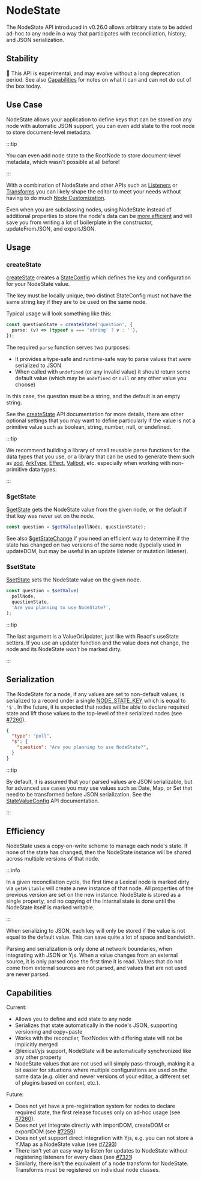 # NodeState

The NodeState API introduced in v0.26.0 allows arbitrary state to be added
ad-hoc to any node in a way that participates with reconciliation, history,
and JSON serialization.

## Stability

🧪 This API is experimental, and may evolve without a long deprecation
period. See also [Capabilities](#capabilities) for notes on what it
can and can not do out of the box today.

## Use Case

NodeState allows your application to define keys that can be stored on
any node with automatic JSON support, you can even add state to the root
node to store document-level metadata.

:::tip

You can even add node state to the RootNode to store document-level metadata,
which wasn't possible at all before!

:::

With a combination of NodeState and other APIs such as
[Listeners](https://lexical.dev/docs/concepts/listeners) or
[Transforms](https://lexical.dev/docs/concepts/transforms) you can
likely shape the editor to meet your needs without having to do much
[Node Customization](https://lexical.dev/docs/concepts/node-replacement).

Even when you are subclassing nodes, using NodeState instead of additional
properties to store the node's data can be [more efficient](#efficiency)
and will save you from writing a lot of boilerplate in the constructor,
updateFromJSON, and exportJSON.

## Usage

### createState

[createState](https://lexical.dev/docs/api/modules/lexical#createstate)
creates a
[StateConfig](https://lexical.dev/docs/api/classes/lexical.StateConfig)
which defines the key and configuration for your NodeState value.

The key must be locally unique, two distinct StateConfig must not have the
same string key if they are to be used on the same node.

Typical usage will look something like this:

```ts
const questionState = createState('question', {
  parse: (v) => (typeof v === 'string' ? v : ''),
});
```

The required `parse` function serves two purposes:
- It provides a type-safe and runtime-safe way to parse values that were
  serialized to JSON
- When called with `undefined` (or any invalid value) it should return some
  default value (which may be `undefined` or `null` or any other value you
  choose)

In this case, the question must be a string, and the default is an
empty string.

See the
[createState](https://lexical.dev/docs/api/modules/lexical#createstate)
API documentation for more details, there are other optional settings
that you may want to define particularly if the value is not a primitive
value such as boolean, string, number, null, or undefined.

:::tip

We recommend building a library of small reusable parse functions for the data
types that you use, or a library that can be used to generate them such as
[zod](https://zod.dev/),
[ArkType](https://arktype.io/),
[Effect](https://effect.website/),
[Valibot](https://valibot.dev/),
etc. especially when working with non-primitive data types.

:::

### $getState

[$getState](https://lexical.dev/docs/api/modules/lexical#getstate) gets the
NodeState value from the given node, or the default if that key was never
set on the node.

```ts
const question = $getValue(pollNode, questionState);
```

See also
[$getStateChange](https://lexical.dev/docs/api/modules/lexical#getstatechange)
if you need an efficient way to determine if the state has changed on two
versions of the same node (typcially used in updateDOM, but may be useful in
an update listener or mutation listener).

### $setState

[$setState](https://lexical.dev/docs/api/modules/lexical#setstate) sets the
NodeState value on the given node.

```ts
const question = $setValue(
  pollNode,
  questionState,
  'Are you planning to use NodeState?',
);
```

:::tip

The last argument is a ValueOrUpdater, just like with React's useState
setters. If you use an updater function and the value does not change,
the node and its NodeState *won't* be marked dirty.

:::

## Serialization

The NodeState for a node, if any values are set to non-default values, is
serialized to a record under a single
[NODE_STATE_KEY](https://lexical.dev/docs/api/modules/lexical#node_state_key)
which is equal to `'$'`. In the future, it is expected that nodes will be
able to declare required state and lift those values to the top-level of
their serialized nodes
(see [#7260](https://github.com/facebook/lexical/issues/7260)).

```json
{
  "type": "poll",
  "$": {
    "question": "Are you planning to use NodeState?",
  }
}
```

:::tip

By default, it is assumed that your parsed values are JSON serializable,
but for advanced use cases you may use values such as Date, Map, or Set
that need to be transformed before JSON serialization. See the
[StateValueConfig](https://lexical.dev/docs/api/interfaces/lexical.StateValueConfig)
API documentation.

:::

## Efficiency

NodeState uses a copy-on-write scheme to manage each node's state. If
none of the state has changed, then the NodeState instance will be
shared across multiple versions of that node.

:::info

In a given reconciliation cycle, the first time a Lexical node is marked dirty
via `getWritable` will create a new instance of that node. All properties
of the previous version are set on the new instance. NodeState is stored
as a single property, and no copying of the internal state is done
until the NodeState itself is marked writable.

:::

When serializing to JSON, each key will only be stored if the value
is not equal to the default value. This can save quite a lot of space
and bandwidth.

Parsing and serialization is only done at network boundaries, when
integrating with JSON or Yjs. When a value changes from an external
source, it is only parsed once the first time it is read.
Values that do not come from external sources are not parsed, and
values that are not used are never parsed.

## Capabilities

Current:

- Allows you to define and add state to any node
- Serializes that state automatically in the node's JSON, supporting
  versioning and copy+paste
- Works with the reconciler, TextNodes with differing state will not
  be implicitly merged
- @lexical/yjs support, NodeState will be automatically synchronized
  like any other property
- NodeState values that are not used will simply pass-through, making
  it a bit easier for situations where multiple configurations are used
  on the same data (e.g. older and newer versions of your editor,
  a different set of plugins based on context, etc.).

Future:

- Does not yet have a pre-registration system for nodes to declare
  required state, the first release focuses only on ad-hoc usage
  (see [#7260](https://github.com/facebook/lexical/issues/7260)).
- Does not yet integrate directly with importDOM, createDOM or
  exportDOM (see [#7259](https://github.com/facebook/lexical/issues/7259))
- Does not yet support direct integration with Yjs, e.g.
  you can not store a Y.Map as a NodeState value
  (see [#7293](https://github.com/facebook/lexical/issues/7293))
- There isn't yet an easy way to listen for updates to NodeState
  without registering listeners for every class
  (see [#7321](https://github.com/facebook/lexical/pull/7321))
- Similarly, there isn't the equivalent of a node transform for
  NodeState. Transforms must be registered on individual node
  classes.
